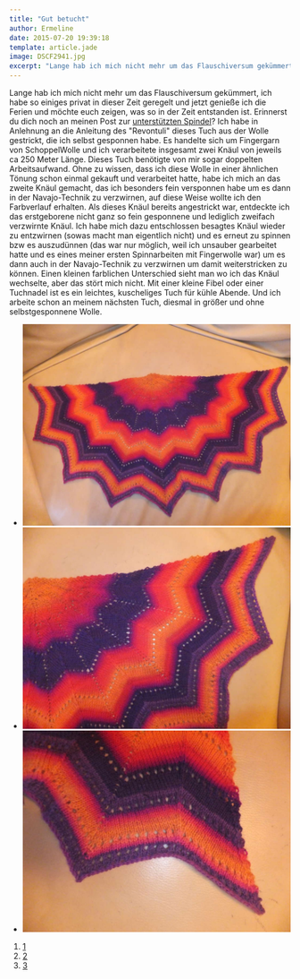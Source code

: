 ```yaml
---
title: "Gut betucht"
author: Ermeline
date: 2015-07-20 19:39:18
template: article.jade
image: DSCF2941.jpg
excerpt: "Lange hab ich mich nicht mehr um das Flauschiversum gekümmert, ich habe so einiges privat in dieser Zeit geregelt und jetzt genieße ich die Ferien und möchte euch zeigen, was so in der Zeit entstanden ist. "
---
```


Lange hab ich mich nicht mehr um das Flauschiversum gekümmert, ich habe
so einiges privat in dieser Zeit geregelt und jetzt genieße ich die
Ferien und möchte euch zeigen, was so in der Zeit entstanden ist.
Erinnerst du dich noch an meinen Post zur [unterstützten
Spindel](http://flauschiversum.de/2015/05/unterstuetzte-spindel/)? Ich
habe in Anlehnung an die Anleitung des "Revontuli" dieses Tuch aus der
Wolle gestrickt, die ich selbst gesponnen habe. Es handelte sich um
Fingergarn von SchoppelWolle und ich verarbeitete insgesamt zwei Knäul
von jeweils ca 250 Meter Länge. Dieses Tuch benötigte von mir sogar
doppelten Arbeitsaufwand. Ohne zu wissen, dass ich diese Wolle in einer
ähnlichen Tönung schon einmal gekauft und verarbeitet hatte, habe ich
mich an das zweite Knäul gemacht, das ich besonders fein versponnen habe
um es dann in der Navajo-Technik zu verzwirnen, auf diese Weise wollte
ich den Farbverlauf erhalten. Als dieses Knäul bereits angestrickt war,
entdeckte ich das erstgeborene nicht ganz so fein gesponnene und
lediglich zweifach verzwirnte Knäul. Ich habe mich dazu entschlossen
besagtes Knäul wieder zu entzwirnen (sowas macht man eigentlich nicht)
und es erneut zu spinnen bzw es auszudünnen (das war nur möglich, weil
ich unsauber gearbeitet hatte und es eines meiner ersten Spinnarbeiten
mit Fingerwolle war) um es dann auch in der Navajo-Technik zu verzwirnen
um damit weiterstricken zu können. Einen kleinen farblichen Unterschied
sieht man wo ich das Knäul wechselte, aber das stört mich nicht. Mit
einer kleine Fibel oder einer Tuchnadel ist es ein leichtes, kuscheliges
Tuch für kühle Abende. Und ich arbeite schon an meinem nächsten Tuch,
diesmal in größer und ohne selbstgesponnene Wolle.

-   ![DSCF2941](DSCF2941.jpg)
-   ![DSCF2942](DSCF2942.jpg)
-   ![DSCF2943](DSCF2943.jpg)

1.  [1](#)
2.  [2](#)
3.  [3](#)

 
